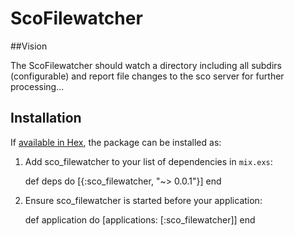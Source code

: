# ScoFilewatcher

##Vision

The ScoFilewatcher should watch a directory including all subdirs (configurable)
and report file changes to the sco server for further processing...


## Installation

If [available in Hex](https://hex.pm/docs/publish), the package can be installed as:

  1. Add sco_filewatcher to your list of dependencies in `mix.exs`:

        def deps do
          [{:sco_filewatcher, "~> 0.0.1"}]
        end

  2. Ensure sco_filewatcher is started before your application:

        def application do
          [applications: [:sco_filewatcher]]
        end
